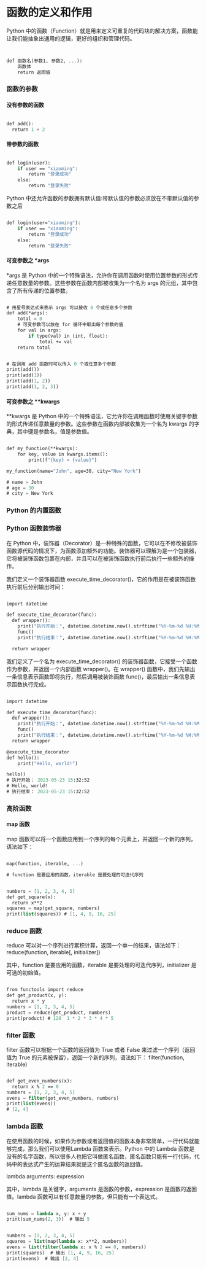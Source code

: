 
# 函数的定义和作用

Python 中的函数（Function）就是用来定义可重复的代码块的解决方案，函数能让我们能抽象出通用的逻辑，更好的组织和管理代码。


```scheme


def 函数名(参数1, 参数2, ...):
    函数体
    return 返回值


```

### 函数的参数


#### 没有参数的函数

```scheme

def add():
  return 1 + 2

```

#### 带参数的函数

```scheme

def login(user):
    if user == "xiaoming":
        return "登录成功"
    else:
        return "登录失败"


```

Python 中还允许函数的参数拥有默认值:带默认值的参数必须放在不带默认值的参数之后

```scheme

def login(user="xiaoming"):
    if user == "xiaoming":
        return "登录成功"
    else:
        return "登录失败"

```

#### 可变参数之 *args

*args 是 Python 中的一个特殊语法，允许你在调用函数时使用位置参数的形式传递任意数量的参数。这些参数在函数内部被收集为一个名为 args 的元组，其中包含了所有传递的位置参数。

```scheme

# 用星号表达式来表示 args 可以接收 0 个或任意多个参数
def add(*args):
    total = 0
    # 可变参数可以放在 for 循环中取出每个参数的值
    for val in args:
        if type(val) in (int, float):
            total += val
    return total


# 在调用 add 函数时可以传入 0 个或任意多个参数
print(add())
print(add(1))
print(add(1, 2))
print(add(1, 2, 3))

```

#### 可变参数之 **kwargs

**kwargs 是 Python 中的一个特殊语法，它允许你在调用函数时使用关键字参数的形式传递任意数量的参数。这些参数在函数内部被收集为一个名为 kwargs 的字典，其中键是参数名，值是参数值。

```scheme

def my_function(**kwargs):
    for key, value in kwargs.items():
        print(f"{key} = {value}")

my_function(name="John", age=30, city="New York")

# name = John
# age = 30
# city = New York


```

### Python 的内置函数

### Python 函数装饰器

在 Python 中，装饰器（Decorator）是一种特殊的函数，它可以在不修改被装饰函数源代码的情况下，为函数添加额外的功能。装饰器可以理解为是一个包装器，它将被装饰函数包裹在内部，并且可以在被装饰函数执行前后执行一些额外的操作。


我们定义一个装饰器函数 execute_time_decorator()，它的作用是在被装饰函数执行前后分别输出时间：

```scheme

import datetime

def execute_time_decorator(func):
  def wrapper():
    print("执行开始：", datetime.datetime.now().strftime("%Y-%m-%d %H:%M:%S"))
    func()
    print("执行结束：", datetime.datetime.now().strftime("%Y-%m-%d %H:%M:%S"))

  return wrapper


```

我们定义了一个名为 execute_time_decorator() 的装饰器函数，它接受一个函数作为参数，并返回一个内部函数 wrapper()。在 wrapper() 函数中，我们先输出一条信息表示函数即将执行，然后调用被装饰函数 func()，最后输出一条信息表示函数执行完成。

```scheme

import datetime

def execute_time_decorator(func):
  def wrapper():
    print("执行开始：", datetime.datetime.now().strftime("%Y-%m-%d %H:%M:%S"))
    func()
    print("执行结束：", datetime.datetime.now().strftime("%Y-%m-%d %H:%M:%S"))
  return wrapper

@execute_time_decorator
def hello():
    print("Hello, world!")

hello()
# 执行开始： 2023-05-23 15:32:52
# Hello, world!
# 执行结束： 2023-05-23 15:32:52

```

### 高阶函数

#### map 函数

map 函数可以将一个函数应用到一个序列的每个元素上，并返回一个新的序列，语法如下：

```scheme

map(function, iterable, ...)

# function 是要应用的函数，iterable 是要处理的可迭代序列

```

```scheme

numbers = [1, 2, 3, 4, 5]
def get_square(x):
  return x**2
squares = map(get_square, numbers)
print(list(squares)) # [1, 4, 9, 16, 25]


```

### reduce 函数

reduce 可以对一个序列进行累积计算，返回一个单一的结果，语法如下：
reduce(function, iterable[, initializer])

其中，function 是要应用的函数，iterable 是要处理的可迭代序列，initializer 是可选的初始值。


```scheme

from functools import reduce
def get_product(x, y):
  return x * y
numbers = [1, 2, 3, 4, 5]
product = reduce(get_product, numbers)
print(product) # 120  1 * 2 * 3 * 4 * 5

```

### filter 函数

filter 函数可以根据一个函数的返回值为 True 或者 False 来过滤一个序列（返回值为 True 的元素被保留），返回一个新的序列，语法如下：
filter(function, iterable)

```scheme

def get_even_numbers(x):
  return x % 2 == 0
numbers = [1, 2, 3, 4, 5]
evens = filter(get_even_numbers, numbers)
print(list(evens)) 
# [2, 4]

```

### lambda 函数

在使用函数的时候，如果作为参数或者返回值的函数本身非常简单，一行代码就能够完成，那么我们可以使用Lambda 函数来表示。Python 中的 Lambda 函数是没有的名字函数，所以很多人也把它叫做匿名函数，匿名函数只能有一行代码，代码中的表达式产生的运算结果就是这个匿名函数的返回值。


lambda arguments: expression

其中，lambda 是关键字，arguments 是函数的参数，expression 是函数的返回值。lambda 函数可以有任意数量的参数，但只能有一个表达式。

```scheme

sum_nums = lambda x, y: x + y
print(sum_nums(2, 3))  # 输出 5


numbers = [1, 2, 3, 4, 5]
squares = list(map(lambda x: x**2, numbers))
evens = list(filter(lambda x: x % 2 == 0, numbers))
print(squares)  # 输出 [1, 4, 9, 16, 25]
print(evens)  # 输出 [2, 4]

```